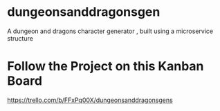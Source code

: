# dungeonsanddragonsgen
A dungeon and dragons character generator , built using a microservice structure

# Follow the Project on this Kanban Board
https://trello.com/b/FFxPq00X/dungeonsanddragonsgens